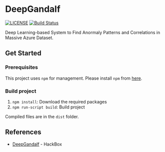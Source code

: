 DeepGandalf
===========

[![LICENSE](https://img.shields.io/badge/license-MIT-lightgrey.svg)](https://github.com/jimei-msft/DeepGandalf/LICENSE.txt) [![Build Status](https://travis-ci.com/jimei-msft/DeepGandalf.svg?branch=master)](https://travis-ci.com/jimei-msft/DeepGandalf)

Deep Learning-based System to Find Anormaly Patterns and Correlations in Massive Azure Dataset.

Get Started
-----------

### Prerequisites

This project uses `npm` for management. Please install `npm` from [here](https://www.npmjs.com).

### Build project

1. `npm install`: Download the required packages
2. `npm run-script build`: Build project

Compiled files are in the `dist` folder.


References
----------

* [DeepGandalf](https://garagehackbox.azurewebsites.net/hackathons/1857/projects/81105) - HackBox
